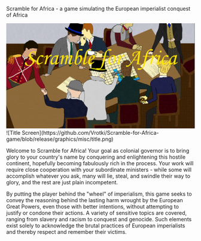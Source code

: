 Scramble for Africa - a game simulating the European imperialist conquest of Africa

<img src="graphics/misc/title.png" alt="Title Screen">
![Title Screen](https://github.com/Vrotki/Scramble-for-Africa-game/blob/release/graphics/misc/title.png)

Welcome to Scramble for Africa! Your goal as colonial governor is to bring glory to your country's name by conquering and enlightening this hostile continent, hopefully becoming fabulously rich in the process. Your work will require close cooperation with your subordinate ministers - while some will accomplish whatever you ask, many will lie, steal, and swindle their way to glory, and the rest are just plain incompetent.

By putting the player behind the "wheel" of imperialism, this game seeks to convey the reasoning behind the lasting harm wrought by the European Great Powers, even those with better intentions, without attempting to justify or condone their actions. A variety of sensitive topics are covered, ranging from slavery and racism to conquest and genocide. Such elements exist solely to acknowledge the brutal practices of European imperialists and thereby respect and 
remember their victims.

